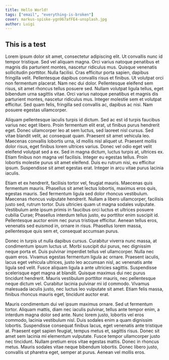 ```yaml
---
title: Hello World!
tags: ["email", "everything-is-broken"]
cover: markus-spiske-ygn967afFE4-unsplash.jpg
author: Luigi
---
```


## This is a test

<re-img src="markus-spiske-ygn967afFE4-unsplash.jpg" title="Photo by Markus Spiske on Unsplash"></re-img>

Lorem ipsum dolor sit amet, consectetur adipiscing elit. Ut convallis nunc id tempor tristique. Sed vel aliquam magna. Orci varius natoque penatibus et magnis dis parturient montes, nascetur ridiculus mus. Quisque venenatis sollicitudin porttitor. Nulla facilisi. Cras efficitur porta sapien, dapibus fringilla velit. Pellentesque dapibus convallis risus et finibus. Ut volutpat orci non fermentum placerat. Nam nec dui dolor. Pellentesque eleifend sem risus, sit amet rhoncus tellus posuere sed. Nullam volutpat ligula tellus, eget bibendum urna sagittis vitae. Orci varius natoque penatibus et magnis dis parturient montes, nascetur ridiculus mus. Integer molestie sem et volutpat efficitur. Sed quam felis, fringilla sed convallis ac, dapibus ac nisi. Nam posuere egestas ullamcorper.

Aliquam pellentesque iaculis turpis id dictum. Sed ac est id turpis faucibus varius nec eget libero. Proin fermentum elit erat, ut finibus purus hendrerit eget. Donec ullamcorper leo at sem luctus, sed laoreet nisl cursus. Sed vitae blandit velit, ac consequat quam. Praesent sit amet vehicula leo. Maecenas convallis lobortis urna, id mollis nisl aliquet ut. Praesent mollis dolor risus, eget finibus lorem ultrices varius. Donec vel odio eget velit eleifend volutpat sed a ex. Sed in magna dictum, luctus turpis at, ultrices ex. Etiam finibus non magna vel facilisis. Integer eu egestas tellus. Proin lobortis molestie purus sit amet eleifend. Duis eu rutrum nisi, eu efficitur ipsum. Suspendisse sit amet egestas erat. Integer in arcu vitae purus lacinia iaculis.

Etiam et ex hendrerit, facilisis tortor vel, feugiat mauris. Maecenas quis fermentum mauris. Phasellus sit amet lectus lobortis, maximus eros quis, egestas mauris. Sed fermentum ligula sed dolor rhoncus vestibulum. Maecenas rhoncus vulputate hendrerit. Nullam a libero ullamcorper, facilisis justo sed, rutrum tortor. Duis ultricies quam ut magna sodales vulputate. Vestibulum ante ipsum primis in faucibus orci luctus et ultrices posuere cubilia Curae; Phasellus interdum tellus justo, eu porttitor enim suscipit id. Pellentesque auctor enim nec purus tristique efficitur. Aenean tellus eros, venenatis sed euismod in, ornare in risus. Phasellus lorem massa, pellentesque quis sem et, consequat accumsan purus.

Donec in turpis ut nulla dapibus cursus. Curabitur viverra nunc massa, at condimentum ipsum luctus ut. Morbi suscipit dui purus, nec dignissim neque porta et. Duis pulvinar imperdiet tellus vel ullamcorper. Nulla nec quam eros. Vivamus egestas fermentum ligula ac ornare. Praesent iaculis, lacus eget vehicula ultrices, justo leo accumsan nisl, ac venenatis ante ligula sed velit. Fusce aliquam ligula a ante ultricies sagittis. Suspendisse scelerisque eget magna at blandit. Quisque maximus dui nec purus tincidunt hendrerit. Mauris vestibulum porttitor mauris, nec pellentesque neque dictum vel. Curabitur lacinia pulvinar mi id commodo. Vivamus malesuada iaculis justo, nec luctus leo vulputate sit amet. Etiam felis massa, finibus rhoncus mauris eget, tincidunt auctor erat.

Mauris condimentum dui vel ipsum maximus ornare. Sed ut fermentum tortor. Aliquam mattis, diam nec iaculis pulvinar, tellus ante tempor enim, a interdum magna dolor sed ante. Nunc lorem justo, lobortis vel eros commodo, lacinia vestibulum nisl. Duis sodales enim a quam dignissim lobortis. Suspendisse consequat finibus lacus, eget venenatis ante tristique at. Praesent eget sapien feugiat, tempus metus et, sagittis risus. Donec sit amet sem lacinia mi elementum vulputate. Fusce tempor ullamcorper justo nec tincidunt. Nullam pretium eros vitae egestas mattis. Donec in rhoncus metus. Mauris sodales vitae neque bibendum lobortis. Donec libero justo, convallis ut pharetra eget, semper at purus. Aenean vel mollis eros.
